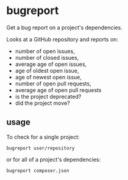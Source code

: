 # bugreport

Get a bug report on a project's dependencies.

Looks at a GitHub repository and reports on:

 - number of open issues,
 - number of closed issues,
 - average age of open issues,
 - age of oldest open issue,
 - age of newest open issue,
 - number of open pull requests,
 - average age of open pull requests
 - is the project deprecated?
 - did the project move?

## usage

To check for a single project:

```
bugreport user/repository
```

or for all of a project's dependencies:

```
bugreport composer.json
```
